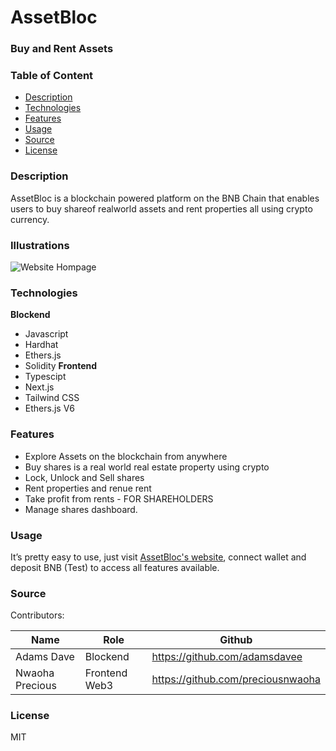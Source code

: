 # AssetBloc

### Buy and Rent Assets

### Table of Content

- [Description](#description)
- [Technologies](#technologies)
- [Features](#features)
- [Usage](#usage)
- [Source](#source)
- [License](#license)


### **Description**

AssetBloc is a blockchain powered platform on the BNB Chain that enables users to buy shareof realworld assets and rent properties all using crypto currency.

### Illustrations
![Website Hompage](./asset-bloc.png)


### **Technologies**

**Blockend**
- Javascript
- Hardhat
- Ethers.js
- Solidity
**Frontend**
- Typescipt
- Next.js
- Tailwind CSS
- Ethers.js V6


### **Features**

- Explore Assets on the blockchain from anywhere
- Buy shares is a real world real estate property using crypto
- Lock, Unlock and Sell shares
- Rent properties and renue rent
- Take profit from rents - FOR SHAREHOLDERS
- Manage shares dashboard.

### **Usage**

It’s pretty easy to use, just visit [AssetBloc's website](http://asset-bloc.vercel.app), connect wallet and deposit BNB (Test) to access all features available.


### **Source**

Contributors:

| Name | Role | Github |
| --- | --- | --- |
| Adams Dave | Blockend | https://github.com/adamsdavee  |
| Nwaoha Precious | Frontend Web3 | https://github.com/preciousnwaoha  |

### **License**

MIT